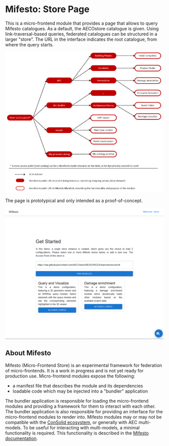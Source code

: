 # Mifesto: Store Page
This is a micro-frontend module that provides a page that allows to query Mifesto catalogues. As a default, the AECOstore catalogue is given. Using link-traversal-based queries, federated catalogues can be structured in a larger "store". The URL in the interface indicates the root catalogue, from where the query starts. 

![Store page](public/store_visualisation.png)

The page is prototypical and only intended as a proof-of-concept.

![Store page](public/module.png)

## About Mifesto
Mifesto (Micro-Frontend Store) is an experimental framework for federation of micro-frontends. It is a work in progress and is not yet ready for production use. Micro-frontend modules expose the following: 

* a manifest file that describes the module and its dependencies
* loadable code which may be injected into a "bundler" application

The bundler application is responsible for loading the micro-frontend modules and providing a framework for them to interact with each other. The bundler application is also responsible for providing an interface for the micro-frontend modules to render into. Mifesto modules may or may not be compatible with the [ConSolid ecosystem](https://content.iospress.com/articles/semantic-web/sw233396), or generally with AEC multi-models. To be useful for interacting with multi-models, a minimal functionality is required. This functionality is described in the [Mifesto documentation]().